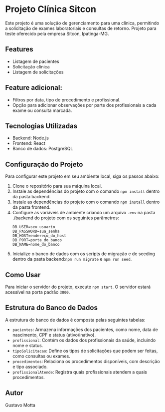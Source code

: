 
# Projeto Clínica Sitcon

Este projeto é uma solução de gerenciamento para uma clínica, permitindo a solicitação de exames laboratoriais e consultas de retorno.
Projeto para teste oferecido pela empresa Sitcon, Ipatinga-MG.

## Features

- Listagem de pacientes
- Solicitação clínica
- Listagem de solicitações

## Feature adicional:

- Filtros por data, tipo de procedimento e profissional.
- Opção para adicionar observações por parte dos profissionais a cada exame ou consulta marcada.

## Tecnologias Utilizadas

- Backend: Node.js
- Frontend: React
- Banco de dados: PostgreSQL

## Configuração do Projeto

Para configurar este projeto em seu ambiente local, siga os passos abaixo:

1. Clone o repositório para sua máquina local.
2. Instale as dependências do projeto com o comando `npm install` dentro da pasta backend.
3. Instale as dependências do projeto com o comando `npm install` dentro da pasta frontend.
4. Configure as variáveis de ambiente criando um arquivo `.env` na pasta ./backend do projeto com os seguintes parâmetros:
   ```
   DB_USER=seu_usuario
   DB_PASSWORD=sua_senha
   DB_HOST=endereço_do_host
   DB_PORT=porta_do_banco
   DB_NAME=nome_do_banco
   ```
5. Inicialize o banco de dados com os scripts de migração e de seeding dentro da pasta backend:`npm run migrate` e `npm run seed`.

## Como Usar

Para iniciar o servidor do projeto, execute `npm start`. O servidor estará acessível na porta padrão `3000`.

## Estrutura do Banco de Dados

A estrutura do banco de dados é composta pelas seguintes tabelas:

- `pacientes`: Armazena informações dos pacientes, como nome, data de nascimento, CPF e status (ativo/inativo).
- `profissional`: Contém os dados dos profissionais da saúde, incluindo nome e status.
- `tipoSolicitacao`: Define os tipos de solicitações que podem ser feitas, como consultas ou exames.
- `procedimentos`: Relaciona os procedimentos disponíveis, com descrição e tipo associado.
- `profissionalAtende`: Registra quais profissionais atendem a quais procedimentos.

## Autor

Gustavo Motta
